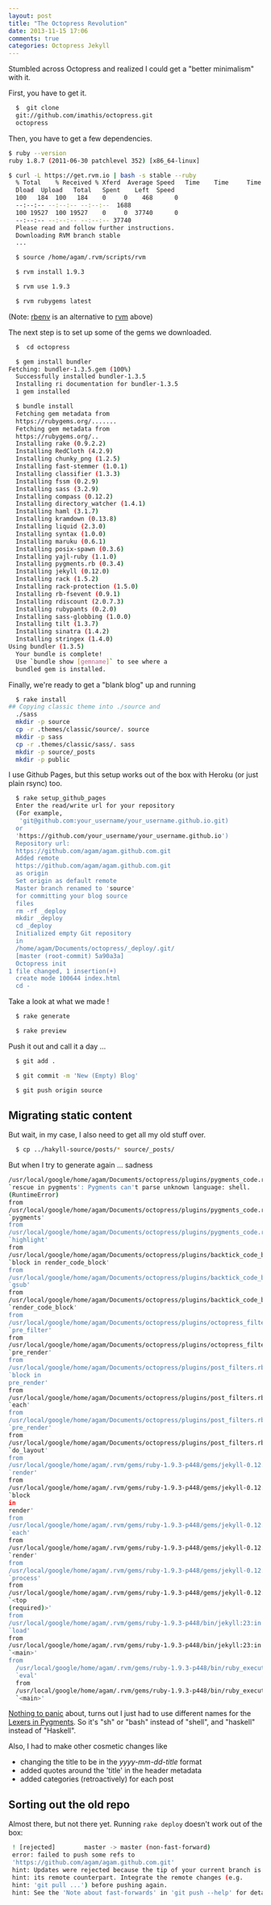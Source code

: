 ```yaml
---
layout: post
title: "The Octopress Revolution"
date: 2013-11-15 17:06
comments: true
categories: Octopress Jekyll
---
```


Stumbled across Octopress and realized I could get a "better minimalism" with
it.

First, you have to get it.

```bash
  $  git clone
  git://github.com/imathis/octopress.git
  octopress
```

Then, you have to get a few dependencies.

```bash
$ ruby --version
ruby 1.8.7 (2011-06-30 patchlevel 352) [x86_64-linux]

$ curl -L https://get.rvm.io | bash -s stable --ruby
  % Total    % Received % Xferd  Average Speed   Time    Time     Time  Current
  Dload  Upload   Total   Spent    Left  Speed
  100   184  100   184    0     0    468      0
  --:--:-- --:--:-- --:--:--  1688
  100 19527  100 19527    0     0  37740      0
  --:--:-- --:--:-- --:--:-- 37740
  Please read and follow further instructions.
  Downloading RVM branch stable
  ...

  $ source /home/agam/.rvm/scripts/rvm

  $ rvm install 1.9.3

  $ rvm use 1.9.3

  $ rvm rubygems latest
```

(Note: [rbenv](http://rbenv.org/) is an alternative to [rvm](http://rvm.io/) above)

The next step is to set up some of the gems we downloaded.

```bash
  $  cd octopress

  $ gem install bundler
Fetching: bundler-1.3.5.gem (100%)
  Successfully installed bundler-1.3.5
  Installing ri documentation for bundler-1.3.5
  1 gem installed

  $ bundle install
  Fetching gem metadata from
  https://rubygems.org/.......
  Fetching gem metadata from
  https://rubygems.org/..
  Installing rake (0.9.2.2) 
  Installing RedCloth (4.2.9) 
  Installing chunky_png (1.2.5) 
  Installing fast-stemmer (1.0.1) 
  Installing classifier (1.3.3) 
  Installing fssm (0.2.9) 
  Installing sass (3.2.9) 
  Installing compass (0.12.2) 
  Installing directory_watcher (1.4.1) 
  Installing haml (3.1.7) 
  Installing kramdown (0.13.8) 
  Installing liquid (2.3.0) 
  Installing syntax (1.0.0) 
  Installing maruku (0.6.1) 
  Installing posix-spawn (0.3.6) 
  Installing yajl-ruby (1.1.0) 
  Installing pygments.rb (0.3.4) 
  Installing jekyll (0.12.0) 
  Installing rack (1.5.2) 
  Installing rack-protection (1.5.0) 
  Installing rb-fsevent (0.9.1) 
  Installing rdiscount (2.0.7.3) 
  Installing rubypants (0.2.0) 
  Installing sass-globbing (1.0.0) 
  Installing tilt (1.3.7) 
  Installing sinatra (1.4.2) 
  Installing stringex (1.4.0) 
Using bundler (1.3.5) 
  Your bundle is complete!
  Use `bundle show [gemname]` to see where a
  bundled gem is installed.
```

Finally, we're ready to get a "blank blog" up and running

```bash
  $ rake install
## Copying classic theme into ./source and
  ./sass
  mkdir -p source
  cp -r .themes/classic/source/. source
  mkdir -p sass
  cp -r .themes/classic/sass/. sass
  mkdir -p source/_posts
  mkdir -p public
```

I use Github Pages, but this setup works out of the box with Heroku (or just
plain rsync) too.

```bash
  $ rake setup_github_pages
  Enter the read/write url for your repository
  (For example,
   'git@github.com:your_username/your_username.github.io.git)
  or
  'https://github.com/your_username/your_username.github.io')
  Repository url:
  https://github.com/agam/agam.github.com.git
  Added remote
  https://github.com/agam/agam.github.com.git
  as origin
  Set origin as default remote
  Master branch renamed to 'source'
  for committing your blog source
  files
  rm -rf _deploy
  mkdir _deploy
  cd _deploy
  Initialized empty Git repository
  in
  /home/agam/Documents/octopress/_deploy/.git/
  [master (root-commit) 5a90a3a]
  Octopress init
1 file changed, 1 insertion(+)
  create mode 100644 index.html
  cd -
```

Take a look at what we made !

```bash
  $ rake generate

  $ rake preview
```

Push it out and call it a day ...

```bash
  $ git add .

  $ git commit -m 'New (Empty) Blog'

  $ git push origin source
```

Migrating static content
-------------------------

But wait, in my case, I also need to get all my old stuff over.

```bash
  $ cp ../hakyll-source/posts/* source/_posts/
```

But when I try to generate again ... sadness

```bash
/usr/local/google/home/agam/Documents/octopress/plugins/pygments_code.rb:27:in
`rescue in pygments': Pygments can't parse unknown language: shell.
(RuntimeError)
from
/usr/local/google/home/agam/Documents/octopress/plugins/pygments_code.rb:24:in
`pygments'
from
/usr/local/google/home/agam/Documents/octopress/plugins/pygments_code.rb:14:in
`highlight'
from
/usr/local/google/home/agam/Documents/octopress/plugins/backtick_code_block.rb:37:in
`block in render_code_block'
from
/usr/local/google/home/agam/Documents/octopress/plugins/backtick_code_block.rb:13:in
`gsub'
from
/usr/local/google/home/agam/Documents/octopress/plugins/backtick_code_block.rb:13:in
`render_code_block'
from
/usr/local/google/home/agam/Documents/octopress/plugins/octopress_filters.rb:12:in
`pre_filter'
from
/usr/local/google/home/agam/Documents/octopress/plugins/octopress_filters.rb:28:in
`pre_render'
from
/usr/local/google/home/agam/Documents/octopress/plugins/post_filters.rb:112:in
`block in
pre_render'
from
/usr/local/google/home/agam/Documents/octopress/plugins/post_filters.rb:111:in
`each'
from
/usr/local/google/home/agam/Documents/octopress/plugins/post_filters.rb:111:in
`pre_render'
from
/usr/local/google/home/agam/Documents/octopress/plugins/post_filters.rb:166:in
`do_layout'
from
/usr/local/google/home/agam/.rvm/gems/ruby-1.9.3-p448/gems/jekyll-0.12.0/lib/jekyll/post.rb:195:in
`render'
from
/usr/local/google/home/agam/.rvm/gems/ruby-1.9.3-p448/gems/jekyll-0.12.0/lib/jekyll/site.rb:200:in
`block
in
render'
from
/usr/local/google/home/agam/.rvm/gems/ruby-1.9.3-p448/gems/jekyll-0.12.0/lib/jekyll/site.rb:199:in
`each'
from
/usr/local/google/home/agam/.rvm/gems/ruby-1.9.3-p448/gems/jekyll-0.12.0/lib/jekyll/site.rb:199:in
`render'
from
/usr/local/google/home/agam/.rvm/gems/ruby-1.9.3-p448/gems/jekyll-0.12.0/lib/jekyll/site.rb:41:in
`process'
from
/usr/local/google/home/agam/.rvm/gems/ruby-1.9.3-p448/gems/jekyll-0.12.0/bin/jekyll:264:in
`<top
(required)>'
from
/usr/local/google/home/agam/.rvm/gems/ruby-1.9.3-p448/bin/jekyll:23:in
`load'
from
/usr/local/google/home/agam/.rvm/gems/ruby-1.9.3-p448/bin/jekyll:23:in
`<main>'
from
  /usr/local/google/home/agam/.rvm/gems/ruby-1.9.3-p448/bin/ruby_executable_hooks:15:in
  `eval'
  from
  /usr/local/google/home/agam/.rvm/gems/ruby-1.9.3-p448/bin/ruby_executable_hooks:15:in
  `<main>'

```

[Nothing to panic](https://plus.google.com/photos?pid=5946667874240500674&oid=116824588290880385608) about, turns out I just had to use different names for the
[Lexers in Pygments](http://pygments.org/docs/lexers/). So it's "sh" or "bash"
instead of "shell", and "haskell" instead of "Haskell".

Also, I had to make other cosmetic changes like
- changing the title to be in the _yyyy-mm-dd-title_ format
- added quotes around the 'title' in the header metadata
- added categories (retroactively) for each post

Sorting out the old repo
-------------------------

Almost there, but not there yet. Running `rake deploy` doesn't work out of the
box:

```sh
 ! [rejected]        master -> master (non-fast-forward)
 error: failed to push some refs to
 'https://github.com/agam/agam.github.com.git'
 hint: Updates were rejected because the tip of your current branch is behind
 hint: its remote counterpart. Integrate the remote changes (e.g.
 hint: 'git pull ...') before pushing again.
 hint: See the 'Note about fast-forwards' in 'git push --help' for details.
```

